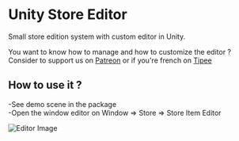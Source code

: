 # Unity Store Editor
Small store edition system with custom editor in Unity.  

You want to know how to manage and how to customize the editor ?  
Consider to support us on [Patreon](https://www.patreon.com/eventorizon) or if you're french on [Tipee](https://fr.tipeee.com/makeyourgame-event-orizon)  
 
 ## How to use it ?
 -See demo scene in the package  
 -Open the window editor on Window => Store => Store Item Editor  
   
   
![Editor Image](https://makeyourgame.fun/Unity/cf/editorCapture.png)
